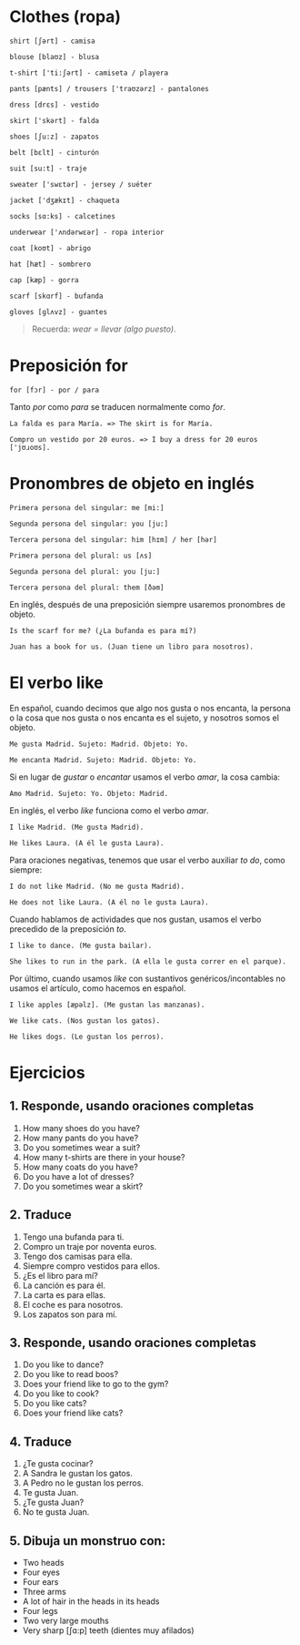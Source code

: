 # Clothes (ropa)

    shirt [ʃərt] - camisa

    blouse [blaʊz] - blusa

    t-shirt ['ti:ʃərt] - camiseta / playera

    pants [pænts] / trousers ['traʊzərz] - pantalones

    dress [drɛs] - vestido

    skirt ['skərt] - falda

    shoes [ʃu:z] - zapatos

    belt [bɛlt] - cinturón

    suit [su:t] - traje

    sweater ['swɛtər] - jersey / suéter

    jacket ['dʒækɪt] - chaqueta

    socks [sɑ:ks] - calcetines

    underwear ['ʌndərwɛər] - ropa interior

    coat [koʊt] - abrigo

    hat [hæt] - sombrero

    cap [kæp] - gorra

    scarf [skɑrf] - bufanda

    gloves [ɡlʌvz] - guantes

> Recuerda: *wear =  llevar (algo puesto)*.

# Preposición for

    for [fɔr] - por / para

Tanto *por* como *para* se traducen normalmente como *for*.

    La falda es para María. => The skirt is for María.

    Compro un vestido por 20 euros. => I buy a dress for 20 euros ['jʊɹoʊs].

# Pronombres de objeto en inglés

    Primera persona del singular: me [mi:]

    Segunda persona del singular: you [ju:]

    Tercera persona del singular: him [hɪm] / her [hər]

    Primera persona del plural: us [ʌs]

    Segunda persona del plural: you [ju:]

    Tercera persona del plural: them [ðəm]

En inglés, después de una preposición siempre usaremos pronombres de objeto. 

    Is the scarf for me? (¿La bufanda es para mí?)

    Juan has a book for us. (Juan tiene un libro para nosotros).

# El verbo like

En español, cuando decimos que algo nos gusta o nos encanta, la persona o la cosa que nos 
gusta o nos encanta es el sujeto, y nosotros somos el objeto.

    Me gusta Madrid. Sujeto: Madrid. Objeto: Yo.

    Me encanta Madrid. Sujeto: Madrid. Objeto: Yo.
    
Si en lugar de *gustar* o *encantar* usamos el verbo *amar*, la cosa cambia:

    Amo Madrid. Sujeto: Yo. Objeto: Madrid.

En inglés, el verbo *like* funciona como el verbo *amar*.

    I like Madrid. (Me gusta Madrid).

    He likes Laura. (A él le gusta Laura).

Para oraciones negativas, tenemos que usar el verbo auxiliar *to do*, como siempre:

    I do not like Madrid. (No me gusta Madrid).

    He does not like Laura. (A él no le gusta Laura).

Cuando hablamos de actividades que nos gustan, usamos el verbo precedido de la preposición *to*.

    I like to dance. (Me gusta bailar).

    She likes to run in the park. (A ella le gusta correr en el parque).

Por último, cuando usamos *like* con sustantivos genéricos/incontables no usamos el 
artículo, como hacemos en español.

    I like apples [æpəlz]. (Me gustan las manzanas).

    We like cats. (Nos gustan los gatos).

    He likes dogs. (Le gustan los perros).

# Ejercicios

## 1. Responde, usando oraciones completas

1. How many shoes do you have?
2. How many pants do you have?
3. Do you sometimes wear a suit?
4. How many t-shirts are there in your house?
5. How many coats do you have?
6. Do you have a lot of dresses?
7. Do you sometimes wear a skirt?

## 2. Traduce

1. Tengo una bufanda para ti.
2. Compro un traje por noventa euros.
3. Tengo dos camisas para ella.
4. Siempre compro vestidos para ellos.
5. ¿Es el libro para mí?
6. La canción es para él.
7. La carta es para ellas.
8. El coche es para nosotros.
9. Los zapatos son para mí.

## 3. Responde, usando oraciones completas

1. Do you like to dance?
2. Do you like to read boos?
3. Does your friend like to go to the gym?
4. Do you like to cook?
5. Do you like cats?
6. Does your friend like cats?

## 4. Traduce

1. ¿Te gusta cocinar?
2. A Sandra le gustan los gatos.
3. A Pedro no le gustan los perros.
4. Te gusta Juan.
5. ¿Te gusta Juan?
6. No te gusta Juan.

## 5. Dibuja un monstruo con:

- Two heads
- Four eyes
- Four ears
- Three arms
- A lot of hair in the heads in its heads
- Four legs
- Two very large mouths
- Very sharp [ʃɑ:p] teeth (dientes muy afilados)